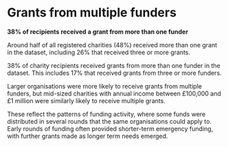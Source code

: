 # Grants from multiple funders

**38% of recipients received a grant from more than one funder**

Around half of all registered charities (48%) received more than one grant in the dataset, including 26% that received  three or more grants.

38% of charity recipients received grants from more than one funder in the dataset. This includes 17% that received grants from three or more funders.

Larger organisations were more likely to receive grants from multiple funders, but mid-sized charities with annual income between £100,000 and £1 million were similarly likely to receive multiple grants.

These reflect the patterns of funding activity, where some funds were distributed in several rounds that the same organisations could apply to. Early rounds of funding often provided shorter-term emergency funding, with further grants made as longer term needs emerged.

<div class="flourish-embed flourish-chart" data-src="visualisation/7924876"></div>
